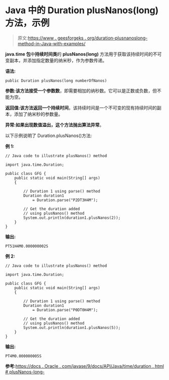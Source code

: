 # Java 中的 Duration plusNanos(long)方法，示例

> 原文:[https://www . geesforgeks . org/duration-plusnanoslong-method-in-Java-with-examples/](https://www.geeksforgeeks.org/duration-plusnanoslong-method-in-java-with-examples/)

**java.time 包**中**持续时间类**的 **plusNanos(long)** 方法用于获取该持续时间的不可变副本，并添加指定数量的纳米秒，作为参数传递。

**语法:**

```
public Duration plusNanos(long numberOfNanos)

```

**参数:**该方法接受一个参数**数**，即需要相加的纳秒数。它可以是正数或负数，但不能为空。

**返回值:**该方法返回一个**持续时间**，该持续时间是一个不可变的现有持续时间的副本，添加了纳米秒的参数量。

**异常:**如果出现数值溢出，这个方法抛出**算法异常**。

以下示例说明了 Duration.plusNanos()方法:

**例 1:**

```
// Java code to illustrate plusNanos() method

import java.time.Duration;

public class GFG {
    public static void main(String[] args)
    {

        // Duration 1 using parse() method
        Duration duration1
            = Duration.parse("P2DT3H4M");

        // Get the duration added
        // using plusNanos() method
        System.out.println(duration1.plusNanos(2));
    }
}
```

**输出:**

```
PT51H4M0.000000002S

```

**例 2:**

```
// Java code to illustrate plusNanos() method

import java.time.Duration;

public class GFG {
    public static void main(String[] args)
    {

        // Duration 1 using parse() method
        Duration duration1
            = Duration.parse("P0DT0H4M");

        // Get the duration added
        // using plusNanos() method
        System.out.println(duration1.plusNanos(5));
    }
}
```

**输出:**

```
PT4M0.000000005S

```

**参考:**[https://docs . Oracle . com/javase/9/docs/API/Java/time/duration . html # plusNanos-long-](https://docs.oracle.com/javase/9/docs/api/java/time/Duration.html#plusNanos-long-)